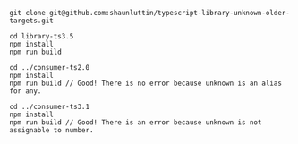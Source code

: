 
    git clone git@github.com:shaunluttin/typescript-library-unknown-older-targets.git

    cd library-ts3.5
    npm install
    npm run build

    cd ../consumer-ts2.0
    npm install
    npm run build // Good! There is no error because unknown is an alias for any.

    cd ../consumer-ts3.1
    npm install
    npm run build // Good! There is an error because unknown is not assignable to number.

